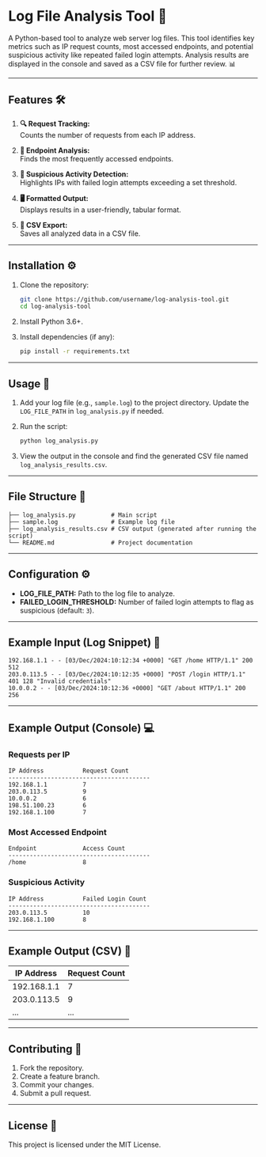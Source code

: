 # Log File Analysis Tool 🚀

A Python-based tool to analyze web server log files. This tool identifies key metrics such as IP request counts, most accessed endpoints, and potential suspicious activity like repeated failed login attempts. Analysis results are displayed in the console and saved as a CSV file for further review. 📊

---

## Features 🛠️

1. **🔍 Request Tracking:**  
   Counts the number of requests from each IP address.

2. **📂 Endpoint Analysis:**  
   Finds the most frequently accessed endpoints.

3. **🚨 Suspicious Activity Detection:**  
   Highlights IPs with failed login attempts exceeding a set threshold.

4. **🖥️ Formatted Output:**  
   Displays results in a user-friendly, tabular format.

5. **📄 CSV Export:**  
   Saves all analyzed data in a CSV file.

---

## Installation ⚙️

1. Clone the repository:  
   ```bash
   git clone https://github.com/username/log-analysis-tool.git
   cd log-analysis-tool
   ```

2. Install Python 3.6+.

3. Install dependencies (if any):  
   ```bash
   pip install -r requirements.txt
   ```

---

## Usage 📘

1. Add your log file (e.g., `sample.log`) to the project directory. Update the `LOG_FILE_PATH` in `log_analysis.py` if needed.

2. Run the script:  
   ```bash
   python log_analysis.py
   ```

3. View the output in the console and find the generated CSV file named `log_analysis_results.csv`.

---

## File Structure 📂

```
├── log_analysis.py          # Main script
├── sample.log               # Example log file
├── log_analysis_results.csv # CSV output (generated after running the script)
└── README.md                # Project documentation
```

---

## Configuration ⚙️

- **LOG_FILE_PATH:** Path to the log file to analyze.  
- **FAILED_LOGIN_THRESHOLD:** Number of failed login attempts to flag as suspicious (default: `3`).

---

## Example Input (Log Snippet) 📝

```
192.168.1.1 - - [03/Dec/2024:10:12:34 +0000] "GET /home HTTP/1.1" 200 512
203.0.113.5 - - [03/Dec/2024:10:12:35 +0000] "POST /login HTTP/1.1" 401 128 "Invalid credentials"
10.0.0.2 - - [03/Dec/2024:10:12:36 +0000] "GET /about HTTP/1.1" 200 256
```

---

## Example Output (Console) 💻

### **Requests per IP**
```
IP Address           Request Count
----------------------------------------
192.168.1.1          7
203.0.113.5          9
10.0.0.2             6
198.51.100.23        6
192.168.1.100        7
```

### **Most Accessed Endpoint**
```
Endpoint             Access Count
----------------------------------------
/home                8
```

### **Suspicious Activity**
```
IP Address           Failed Login Count
----------------------------------------
203.0.113.5          10
192.168.1.100        8
```

---

## Example Output (CSV) 📄

| IP Address       | Request Count |
|-------------------|---------------|
| 192.168.1.1       | 7             |
| 203.0.113.5       | 9             |
| ...               | ...           |

---

## Contributing 🤝

1. Fork the repository.  
2. Create a feature branch.  
3. Commit your changes.  
4. Submit a pull request.

---

## License 📜

This project is licensed under the MIT License.
